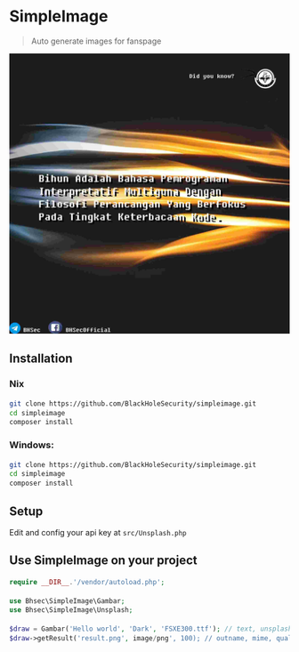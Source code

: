 # SimpleImage
> Auto generate images for fanspage

![result images](assets/result.jpg)

## Installation

### Nix

```sh
git clone https://github.com/BlackHoleSecurity/simpleimage.git
cd simpleimage
composer install
```

### Windows:

```sh
git clone https://github.com/BlackHoleSecurity/simpleimage.git
cd simpleimage
composer install
```

## Setup

Edit and config your api key at `src/Unsplash.php`

## Use SimpleImage on your project

```php
require __DIR__.'/vendor/autoload.php';

use Bhsec\SimpleImage\Gambar;
use Bhsec\SimpleImage\Unsplash;

$draw = Gambar('Hello world', 'Dark', 'FSXE300.ttf'); // text, unsplash query, font
$draw->getResult('result.png', image/png', 100); // outname, mime, quality
```
